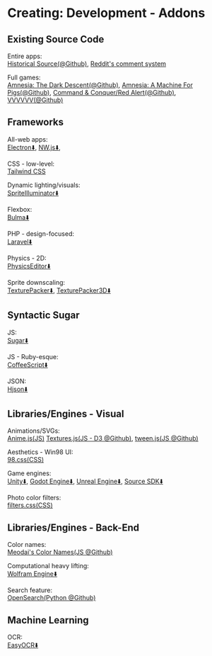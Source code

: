 # Creating: Development - Addons

## Existing Source Code

Entire apps:  
[Historical Source(@Github)](https://github.com/historicalsource),
[Reddit's comment system](https://raw.githubusercontent.com/reddit-archive/reddit/753b17407e9a9dca09558526805922de24133d53/r2/r2/lib/db/_sorts.pyx)

Full games:  
[Amnesia: The Dark Descent(@Github)](https://github.com/FrictionalGames/AmnesiaTheDarkDescent),
[Amnesia: A Machine For Pigs(@Github)](https://github.com/FrictionalGames/AmnesiaAMachineForPigs),
[Command & Conquer/Red Alert(@Github)](https://github.com/electronicarts/CnC_Remastered_Collection),
[VVVVVV(@Github)](https://github.com/TerryCavanagh/vvvvvv)

## Frameworks

All-web apps:  
[Electron⬇️](https://www.electronjs.org/),
[NW.js⬇️](https://nwjs.io/),

CSS - low-level:  
[Tailwind CSS](https://tailwindcss.com/)

Dynamic lighting/visuals:  
[SpriteIlluminator⬇️](https://www.codeandweb.com/spriteilluminator)

Flexbox:  
[Bulma⬇️](https://bulma.io/)

PHP - design-focused:  
[Laravel⬇️](https://laravel.com/)

Physics - 2D:  
[PhysicsEditor⬇️](https://www.codeandweb.com/physicseditor)

Sprite downscaling:  
[TexturePacker⬇️](https://www.codeandweb.com/texturepacker),
[TexturePacker3D⬇️](https://www.codeandweb.com/texturepacker3d)

## Syntactic Sugar

JS:  
[Sugar⬇️](https://sugarjs.com/)

JS - Ruby-esque:  
[CoffeeScript⬇️](https://coffeescript.org/)

JSON:  
[Hjson⬇️](https://github.com/hjson/hjson-js)

## Libraries/Engines - Visual

Animations/SVGs:  
[Anime.js(JS)](https://animejs.com/)
[Textures.js(JS - D3 @Github)](https://brumm.af/shadows),
[tween.js(JS @Github)](https://github.com/sole/tween.js)

Aesthetics - Win98 UI:  
[98.css(CSS)](https://jdan.github.io/98.css/)

Game engines:  
[Unity⬇️](https://unity.com/),
[Godot Engine⬇️](https://godotengine.org/),
[Unreal Engine⬇️](https://www.unrealengine.com/),
[Source SDK⬇️](https://developer.valvesoftware.com/wiki/SDK_Installation)

Photo color filters:  
[filters.css(CSS)](https://bansal.io/filters-css)

## Libraries/Engines - Back-End

Color names:  
[Meodai's Color Names(JS @Github)](https://github.com/meodai/color-names)

Computational heavy lifting:  
[Wolfram Engine⬇️](https://www.wolfram.com/engine/)

Search feature:  
[OpenSearch(Python @Github)](http://www.opensearch.org/Home)

## Machine Learning

OCR:  
[EasyOCR⬇️](https://github.com/JaidedAI/EasyOCR)
